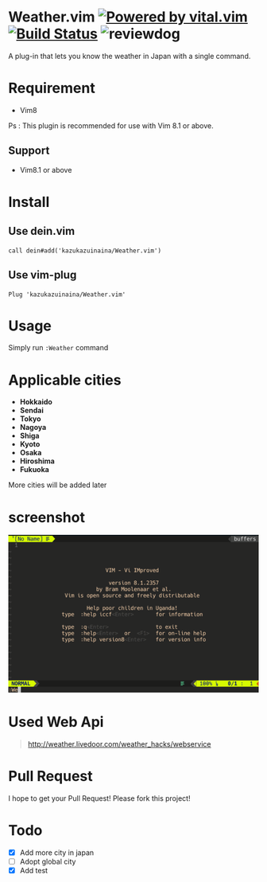 # Weather.vim [![Powered by vital.vim](https://img.shields.io/badge/powered%20by-vital.vim-80273f.svg)](https://github.com/vim-jp/vital.vim) [![Build Status](https://travis-ci.org/kazukazuinaina/Weather.vim.svg?branch=master)](https://travis-ci.org/kazukazuinaina/Weather.vim) ![reviewdog](https://github.com/kazukazuinaina/Weather.vim/workflows/reviewdog/badge.svg)

A plug-in that lets you know the weather in Japan with a single command.

# Requirement

- Vim8

Ps : This plugin is recommended for use with Vim 8.1 or above.

## Support

- Vim8.1 or above

# Install

## Use dein.vim

```viml
call dein#add('kazukazuinaina/Weather.vim')
```

## Use vim-plug

```viml
Plug 'kazukazuinaina/Weather.vim'
```

# Usage

Simply run `:Weather` command

# Applicable cities

- **Hokkaido**
- **Sendai**
- **Tokyo**
- **Nagoya**
- **Shiga**
- **Kyoto**
- **Osaka**
- **Hiroshima**
- **Fukuoka**

More cities will be added later

# screenshot

![example](./Weather.gif)

# Used Web Api

> http://weather.livedoor.com/weather_hacks/webservice

# Pull Request

I hope to get your Pull Request! Please fork this project!

# Todo

- [x] Add more city in japan
- [ ] Adopt global city
- [x] Add test
